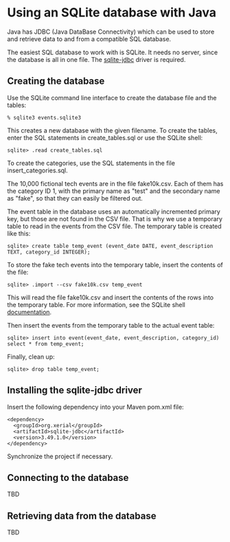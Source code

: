 # Using an SQLite database with Java

Java has JDBC (Java DataBase Connectivity) which can be used to 
store and retrieve data to and from a compatible SQL database.

The easiest SQL database to work with is SQLite. It needs no server,
since the database is all in one file. The [sqlite-jdbc](https://github.com/xerial/sqlite-jdbc) driver is required.

## Creating the database

Use the SQLite command line interface to create the database file
and the tables:

    % sqlite3 events.sqlite3

This creates a new database with the given filename. To create the tables,
enter the SQL statements in create_tables.sql or use the SQLite shell:

    sqlite> .read create_tables.sql

To create the categories, use the SQL statements in the file insert_categories.sql.

The 10,000 fictional tech events are in the file fake10k.csv. Each of them
has the category ID 1, with the primary name as "test" and the secondary name
as "fake", so that they can easily be filtered out.

The event table in the database uses an automatically incremented primary key,
but those are not found in the CSV file. That is why we use a temporary table
to read in the events from the CSV file. The temporary table is created like
this:

    sqlite> create table temp_event (event_date DATE, event_description TEXT, category_id INTEGER);
 
To store the fake tech events into the temporary table, insert the contents
of the file:

    sqlite> .import --csv fake10k.csv temp_event

This will read the file fake10k.csv and insert the contents of the rows into
the temporary table. For more information, 
see the SQLite shell [documentation](https://www.sqlite.org/cli.html#importing_files_as_csv_or_other_formats).

Then insert the events from the temporary table to the actual event table:

    sqlite> insert into event(event_date, event_description, category_id) select * from temp_event;

Finally, clean up:

    sqlite> drop table temp_event;

## Installing the sqlite-jdbc driver

Insert the following dependency into your Maven pom.xml file:

    <dependency>
      <groupId>org.xerial</groupId>
      <artifactId>sqlite-jdbc</artifactId>
      <version>3.49.1.0</version>
    </dependency>

Synchronize the project if necessary.

## Connecting to the database

TBD

## Retrieving data from the database

TBD
